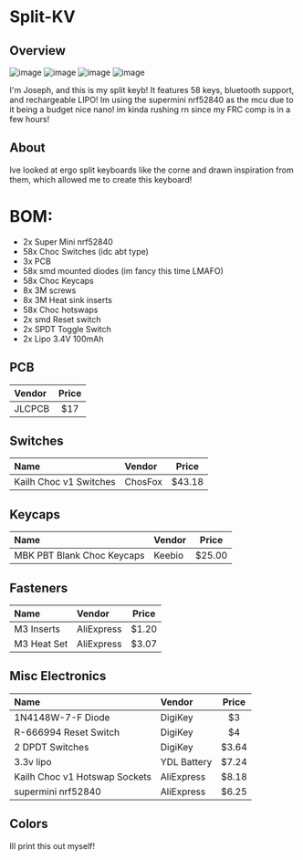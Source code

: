
# Split-KV

## Overview
![image](https://github.com/user-attachments/assets/facc2d41-047b-40d8-8d85-fbbf2560d993)
![image](https://github.com/user-attachments/assets/577be54e-bb98-47d3-b7ed-3825dd7b27bc)
![image](https://github.com/user-attachments/assets/864d35f6-fbb1-45d1-9302-0e317a68a131)
![image](https://github.com/user-attachments/assets/c86a35c6-55eb-4ace-ba85-0e64121ed26a)

I'm Joseph, and this is my split keyb! It features 58 keys, bluetooth support, and rechargeable LIPO! Im using the supermini nrf52840 as the mcu due to it being a budget nice nano! im kinda rushing rn since my FRC comp is in a few hours!


## About 

Ive looked at ergo split keyboards like the corne and drawn inspiration from them, which allowed me to create this keyboard!

# BOM:
- 2x Super Mini nrf52840
- 58x Choc Switches (idc abt type)
- 3x PCB
- 58x smd mounted diodes (im fancy this time LMAFO)
- 58x Choc Keycaps
- 8x 3M screws
- 8x 3M Heat sink inserts
- 58x Choc hotswaps
- 2x smd Reset switch
- 2x SPDT Toggle Switch
- 2x Lipo 3.4V 100mAh

## PCB
|Vendor | Price |
|:---- |:----:|
| JLCPCB | $17 |

## Switches
|Name |Vendor | Price |
|:--- |:---- |:----:|
|Kailh Choc v1 Switches |ChosFox |$43.18|


## Keycaps
|Name |Vendor | Price |
|:--- |:---- |:----:|
|MBK PBT Blank Choc Keycaps |Keebio |$25.00|


## Fasteners
|Name |Vendor | Price |
|:--- |:---- |:----:|
| M3 Inserts| AliExpress | $1.20 |
| M3 Heat Set| AliExpress |$3.07  |

## Misc Electronics
|Name |Vendor | Price |
|:--- |:---- |:----:|
| 1N4148W-7-F Diode| DigiKey| $3|
| R-666994 Reset Switch| DigiKey| $4|
| 2 DPDT Switches| DigiKey | $3.64 |
| 3.3v lipo| YDL Battery | $7.24 |
| Kailh Choc v1 Hotswap Sockets| AliExpress | $8.18 |
| supermini nrf52840| AliExpress | $6.25| 


## Colors

Ill print this out myself!
